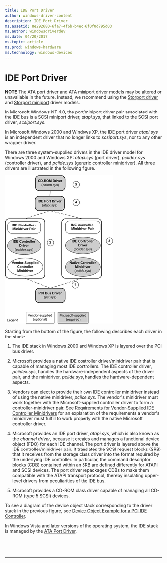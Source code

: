 ```yaml
---
title: IDE Port Driver
author: windows-driver-content
description: IDE Port Driver
ms.assetid: 8e292680-6fa7-4f6b-b4ec-6f0f0d795d03
ms.author: windowsdriverdev
ms.date: 04/20/2017
ms.topic: article
ms.prod: windows-hardware
ms.technology: windows-devices
---
```


# IDE Port Driver
**NOTE** The ATA port driver and ATA miniport driver models may be altered or unavailable in the future. Instead, we recommend using the [Storport driver](https://msdn.microsoft.com/en-us/windows/hardware/drivers/storage/storport-driver) and [Storport miniport](https://msdn.microsoft.com/en-us/windows/hardware/drivers/storage/storport-miniport-drivers) driver models.

In Microsoft Windows NT 4.0, the port/miniport driver pair associated with the IDE bus is a SCSI miniport driver, *atapi.sys*, that linked to the SCSI port driver, *scsiport.sys*.

In Microsoft Windows 2000 and Windows XP, the IDE port driver *atapi.sys* is an independent driver that no longer links to *scsiport.sys*, nor to any other wrapper driver.

There are three system-supplied drivers in the IDE driver model for Windows 2000 and Windows XP: *atapi.sys* (port driver), *pciidex.sys* (controller driver), and *pciide.sys* (generic controller minidriver). All three drivers are illustrated in the following figure.

![windows 2000 and windows xp ide driver stack ](images/idedrvrs.png)

Starting from the bottom of the figure, the following describes each driver in the stack:

1.  The IDE stack in Windows 2000 and Windows XP is layered over the PCI bus driver.

2.  Microsoft provides a native IDE controller driver/minidriver pair that is capable of managing most IDE controllers. The IDE controller driver, *pciidex.sys*, handles the hardware-independent aspects of the driver pair, and the minidriver, *pciide.sys*, handles the hardware-dependent aspects.

3.  Vendors can elect to provide their own IDE controller minidriver instead of using the native minidriver, *pciide.sys*. The vendor's minidriver must work together with the Microsoft-supplied controller driver to form a controller-minidriver pair. See [Requirements for Vendor-Supplied IDE Controller Minidrivers](requirements-for-vendor-supplied-ide-controller-minidrivers.md) for an explanation of the requirements a vendor's minidriver must fulfill to work properly with the native Microsoft controller driver.

4.  Microsoft provides an IDE port driver, *atapi.sys,* which is also known as the *channel driver*, because it creates and manages a functional device object (FDO) for each IDE channel. The port driver is layered above the IDE controller/minidriver pair. It translates the SCSI request blocks (SRB) that it receives from the storage class driver into the format required by the underlying IDE controller. In particular, the command descriptor blocks (CDB) contained within an SRB are defined differently for ATAPI and SCSI devices. The port driver repackages CDBs to make them compatible with the ATAPI transport protocol, thereby insulating upper-level drivers from peculiarities of the IDE bus.

5.  Microsoft provides a CD-ROM class driver capable of managing all CD-ROM (type 5 SCSI) devices.

To see a diagram of the device object stack corresponding to the driver stack in the previous figure, see [Device Object Example for a PCI IDE Controller](device-object-example-for-a-pci-ide-controller.md).

In Windows Vista and later versions of the operating system, the IDE stack is managed by the [ATA Port Driver](ata-port-driver.md).

 

 


--------------------
